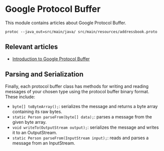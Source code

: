 # Google Protocol Buffer

This module contains articles about Google Protocol Buffer.

`protoc --java_out=src/main/java/ src/main/resources/addressbook.proto`

## Relevant articles

- [Introduction to Google Protocol Buffer](https://www.baeldung.com/google-protocol-buffer)

## Parsing and Serialization

Finally, each protocol buffer class has methods for writing and reading messages of your chosen type using the protocol buffer binary format. These include:

- `byte[] toByteArray();`: serializes the message and returns a byte array containing its raw bytes.
- `static Person parseFrom(byte[] data);`: parses a message from the given byte array.
- `void writeTo(OutputStream output);`: serializes the message and writes it to an OutputStream.
- `static Person parseFrom(InputStream input);`: reads and parses a message from an InputStream.

